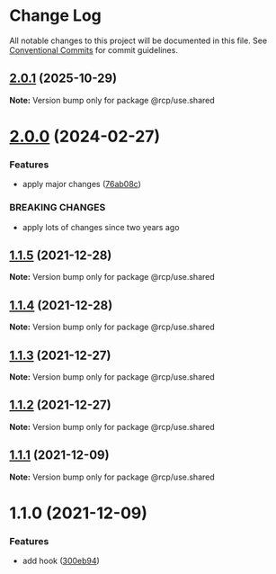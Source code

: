 # Change Log

All notable changes to this project will be documented in this file.
See [Conventional Commits](https://conventionalcommits.org) for commit guidelines.

## [2.0.1](https://github.com/imcuttle/rcp/compare/@rcp/use.shared@2.0.0...@rcp/use.shared@2.0.1) (2025-10-29)

**Note:** Version bump only for package @rcp/use.shared

# [2.0.0](https://github.com/imcuttle/rcp/compare/@rcp/use.shared@1.1.5...@rcp/use.shared@2.0.0) (2024-02-27)

### Features

- apply major changes ([76ab08c](https://github.com/imcuttle/rcp/commit/76ab08c0b961d33963a59f95d061f5cced94483c))

### BREAKING CHANGES

- apply lots of changes since two years ago

<a name="1.1.5"></a>

## [1.1.5](https://github.com/imcuttle/rcp/compare/@rcp/use.shared@1.1.4...@rcp/use.shared@1.1.5) (2021-12-28)

**Note:** Version bump only for package @rcp/use.shared

<a name="1.1.4"></a>

## [1.1.4](https://github.com/imcuttle/rcp/compare/@rcp/use.shared@1.1.3...@rcp/use.shared@1.1.4) (2021-12-28)

**Note:** Version bump only for package @rcp/use.shared

<a name="1.1.3"></a>

## [1.1.3](https://github.com/imcuttle/rcp/compare/@rcp/use.shared@1.1.2...@rcp/use.shared@1.1.3) (2021-12-27)

**Note:** Version bump only for package @rcp/use.shared

<a name="1.1.2"></a>

## [1.1.2](https://github.com/imcuttle/rcp/compare/@rcp/use.shared@1.1.1...@rcp/use.shared@1.1.2) (2021-12-27)

**Note:** Version bump only for package @rcp/use.shared

<a name="1.1.1"></a>

## [1.1.1](https://github.com/imcuttle/rcp/compare/@rcp/use.shared@1.1.0...@rcp/use.shared@1.1.1) (2021-12-09)

**Note:** Version bump only for package @rcp/use.shared

<a name="1.1.0"></a>

# 1.1.0 (2021-12-09)

### Features

- add hook ([300eb94](https://github.com/imcuttle/rcp/commit/300eb94))
